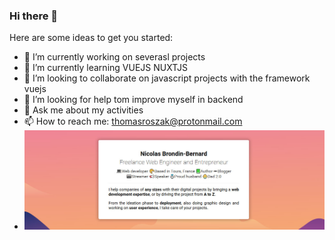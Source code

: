 ### Hi there 👋

Here are some ideas to get you started:

- 🔭 I’m currently working on severasl projects
- 🌱 I’m currently learning VUEJS NUXTJS
- 👯 I’m looking to collaborate on javascript projects with the framework vuejs
- 🤔 I’m looking for help tom improve myself in backend
- 💬 Ask me about my activities
- 📫 How to reach me: thomasroszak@protonmail.com 
- ![Cover](https://github.com/NicolasBrondin/NicolasBrondin/blob/master/img/cover.jpg)


